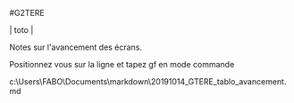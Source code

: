 #G2TERE

| toto |


Notes sur l'avancement des écrans. 

Positionnez vous sur la ligne et tapez gf en mode commande

c:\Users\FABO\Documents\markdown\20191014_GTERE_tablo_avancement.md



